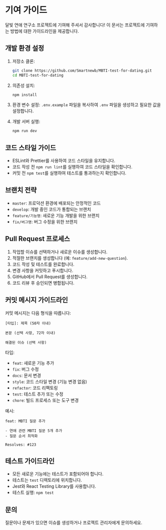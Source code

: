 # 기여 가이드

달빛 연애 연구소 프로젝트에 기여해 주셔서 감사합니다! 이 문서는 프로젝트에 기여하는 방법에 대한 가이드라인을 제공합니다.

## 개발 환경 설정

1. 저장소 클론:
   ```bash
   git clone https://github.com/Smartnewb/MBTI-test-for-dating.git
   cd MBTI-test-for-dating
   ```

2. 의존성 설치:
   ```bash
   npm install
   ```

3. 환경 변수 설정:
   `.env.example` 파일을 복사하여 `.env` 파일을 생성하고 필요한 값을 설정합니다.

4. 개발 서버 실행:
   ```bash
   npm run dev
   ```

## 코드 스타일 가이드

- ESLint와 Prettier를 사용하여 코드 스타일을 유지합니다.
- 코드 작성 전 `npm run lint`를 실행하여 코드 스타일을 확인합니다.
- 커밋 전 `npm test`를 실행하여 테스트를 통과하는지 확인합니다.

## 브랜치 전략

- `master`: 프로덕션 환경에 배포되는 안정적인 코드
- `develop`: 개발 중인 코드가 통합되는 브랜치
- `feature/기능명`: 새로운 기능 개발을 위한 브랜치
- `fix/버그명`: 버그 수정을 위한 브랜치

## Pull Request 프로세스

1. 작업할 이슈를 선택하거나 새로운 이슈를 생성합니다.
2. 적절한 브랜치를 생성합니다 (예: `feature/add-new-question`).
3. 코드 작성 및 테스트를 완료합니다.
4. 변경 사항을 커밋하고 푸시합니다.
5. GitHub에서 Pull Request를 생성합니다.
6. 코드 리뷰 후 승인되면 병합됩니다.

## 커밋 메시지 가이드라인

커밋 메시지는 다음 형식을 따릅니다:

```
[타입]: 제목 (50자 이내)

본문 (선택 사항, 72자 이내)

해결된 이슈 (선택 사항)
```

타입:
- `feat`: 새로운 기능 추가
- `fix`: 버그 수정
- `docs`: 문서 변경
- `style`: 코드 스타일 변경 (기능 변경 없음)
- `refactor`: 코드 리팩토링
- `test`: 테스트 추가 또는 수정
- `chore`: 빌드 프로세스 또는 도구 변경

예시:
```
feat: MBTI 질문 추가

- 연애 관련 MBTI 질문 5개 추가
- 질문 순서 최적화

Resolves: #123
```

## 테스트 가이드라인

- 모든 새로운 기능에는 테스트가 포함되어야 합니다.
- 테스트는 `test` 디렉토리에 위치합니다.
- Jest와 React Testing Library를 사용합니다.
- 테스트 실행: `npm test`

## 문의

질문이나 문제가 있으면 이슈를 생성하거나 프로젝트 관리자에게 문의하세요.
